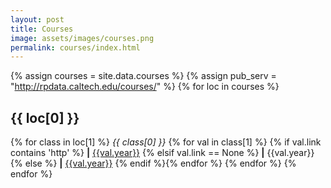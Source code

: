 ```yaml
---
layout: post
title: Courses
image: assets/images/courses.png
permalink: courses/index.html
---
```


{% assign courses = site.data.courses %}
{% assign pub_serv = "http://rpdata.caltech.edu/courses/" %}
{% for loc in courses %}
## {{ loc[0] }}
{% for class in loc[1] %}
*{{ class[0] }}* {% for val in class[1] %} {% if val.link contains 'http' %} **\|** [{{val.year}}]({{val.link}}) {% elsif val.link == None %} **\|** {{val.year}} {% else %} **\|** [{{val.year}}]({{pub_serv}}{{val.link}}) {% endif %}{% endfor %}
{% endfor %}
{% endfor %}
